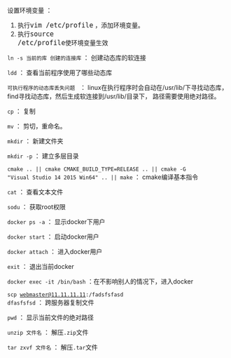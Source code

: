 
设置环境变量 ：
 1. 执行<code style="font-size:15px">vim /etc/profile</code> ，添加环境变量。
 2. 执行<code style="font-size:15px">source /etc/profile</code>使环境变量生效
	
<code>ln -s 当前的库 创建的连接库</code> ： 创建动态库的软连接

<code>ldd</code> ： 查看当前程序使用了哪些动态库

<code>可执行程序的动态库丢失问题 </code> ： linux在执行程序时会自动在/usr/lib/下寻找动态库， find寻找动态库，然后生成软连接到/usr/lib/目录下， 路径需要使用绝对路径。

<code>cp</code> ： 复制

<code>mv</code> ： 剪切，重命名。

<code>mkdir</code> ： 新建文件夹

<code>mkdir -p</code> ： 建立多层目录

<code>cmake .. || cmake CMAKE_BUILD_TYPE=RELEASE .. || cmake -G "Visual Studio 14 2015 Win64" .. || make</code> ： cmake编译基本指令

<code>cat</code> ： 查看文本文件

<code>sodu</code> ： 获取root权限

<code>docker ps -a</code> ： 显示docker下用户

<code>docker start</code> ： 启动docker用户

<code>docker attach</code> ： 进入docker用户

<code>exit</code> ： 退出当前docker

<code>docker exec -it /bin/bash</code> ：在不影响别人的情况下，进入docker

<code>scp webmaster@11.11.11.11:/fadsfsfasd dfasfsfsd</code> ： 跨服务器复制文件

<code>pwd</code> ： 显示当前文件的绝对路径 

<code>unzip 文件名</code> ： 解压<code>.zip</code>文件

<code>tar zxvf 文件名</code> ： 解压<code>.tar</code>文件




